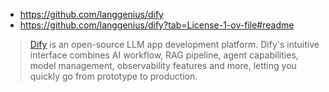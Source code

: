 * https://github.com/langgenius/dify
* https://github.com/langgenius/dify?tab=License-1-ov-file#readme


>  [Dify](https://fossengineer.com/selfhosting-dify-ai-docker/) is an open-source LLM app development platform. Dify's intuitive interface combines AI workflow, RAG pipeline, agent capabilities, model management, observability features and more, letting you quickly go from prototype to production. 